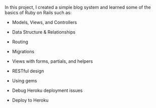 In this project, I created a simple blog system and learned some of the basics of Ruby on Rails such as:

* Models, Views, and Controllers

* Data Structure & Relationships

* Routing

* Migrations

* Views with forms, partials, and helpers

* RESTful design

* Using gems

* Debug Heroku deployment issues

* Deploy to Heroku
